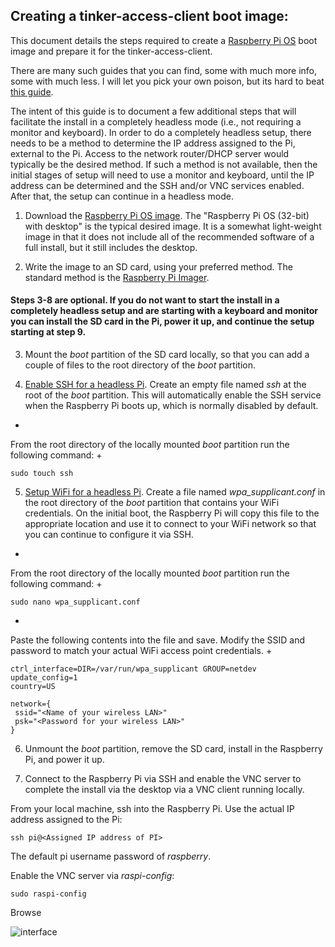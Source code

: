 ## Creating a tinker-access-client boot image:

This document details the steps required to create a [Raspberry Pi OS](https://www.raspberrypi.org/downloads/raspberry-pi-os/) boot image and prepare it for the tinker-access-client.

There are many such guides that you can find, some with much more info, some with much less. I will let you pick your own poison, but its hard to beat [this guide](https://www.raspberrypi.org/documentation/installation/installing-images/README.md).

The intent of this guide is to document a few additional steps that will facilitate the install in a completely headless mode (i.e., not requiring a monitor and keyboard). In order to do a completely headless setup, there needs to be a method to determine the IP address assigned to the Pi, external to the Pi. Access to the network router/DHCP server would typically be the desired method. If such a method is not available, then the initial stages of setup will need to use a monitor and keyboard, until the IP address can be determined and the SSH and/or VNC services enabled. After that, the setup can continue in a headless mode.

1. Download the [Raspberry Pi OS image](https://www.raspberrypi.org/downloads/raspberry-pi-os/). The "Raspberry Pi OS (32-bit) with desktop" is the typical desired image. It is a somewhat light-weight image in that it does not include all of the recommended software of a full install, but it still includes the desktop.

2. Write the image to an SD card, using your preferred method. The standard method is the [Raspberry Pi Imager](https://www.raspberrypi.org/documentation/installation/installing-images/README.md).

#### Steps 3-8 are optional. If you do not want to start the install in a completely headless setup and are starting with a keyboard and monitor you can install the SD card in the Pi, power it up, and continue the setup starting at step 9.

3. Mount the *boot* partition of the SD card locally, so that you can add a couple of files to the root directory of the *boot* partition.

4. [Enable SSH for a headless Pi](https://www.raspberrypi.org/documentation/remote-access/ssh/#:~:text=Enable%20SSH%20on%20a%20headless%20Raspberry%20Pi). Create an empty file named *ssh* at the root of the *boot* partition. This will automatically enable the SSH service when the Raspberry Pi boots up, which is normally disabled by default.
+
From the root directory of the locally mounted *boot* partition run the following command:
+
```
sudo touch ssh
```

5. [Setup WiFi for a headless Pi](https://www.raspberrypi.org/documentation/configuration/wireless/headless.md). Create a file named *wpa_supplicant.conf* in the root directory of the *boot* partition that contains your WiFi credentials. On the initial boot, the Raspberry Pi will copy this file to the appropriate location and use it to connect to your WiFi network so that you can continue to configure it via SSH.
+
From the root directory of the locally mounted *boot* partition run the following command:
+
```
sudo nano wpa_supplicant.conf
```
+
Paste the following contents into the file and save. Modify the SSID and password to match your actual WiFi access point credentials.
+
```
ctrl_interface=DIR=/var/run/wpa_supplicant GROUP=netdev
update_config=1
country=US

network={
 ssid="<Name of your wireless LAN>"
 psk="<Password for your wireless LAN>"
}
```
6. Unmount the *boot* partition, remove the SD card, install in the Raspberry Pi, and power it up.

7. Connect to the Raspberry Pi via SSH and enable the VNC server to complete the install via the desktop via a VNC client running locally.

From your local machine, ssh into the Raspberry Pi. Use the actual IP address assigned to the Pi:

```
ssh pi@<Assigned IP address of PI>
```

The default pi username password of *raspberry*.

Enable the VNC server via *raspi-config*:

```
sudo raspi-config
```

Browse

![interface](/images/ssh_raspi_config_interface.png)
